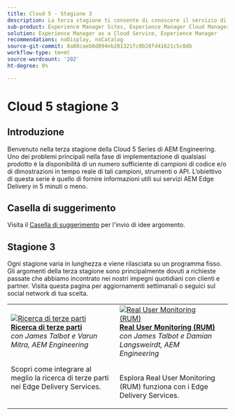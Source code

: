 ```yaml
---
title: Cloud 5 - Stagione 3
description: La terza stagione ti consente di conoscere il servizio di consegna AEM Edge tramite interviste approfondite con esperti che hanno lavorato su progetti complicati
sub-product: Experience Manager Sites, Experience Manager Cloud Manager, Experience Manager Assets
solution: Experience Manager as a Cloud Service, Experience Manager
recommendations: noDisplay, noCatalog
source-git-commit: 8a88caeb8d894eb281321fc0b28fd41621c5c8db
workflow-type: tm+mt
source-wordcount: '202'
ht-degree: 0%

---
```



# Cloud 5 stagione 3

## Introduzione

Benvenuto nella terza stagione della Cloud 5 Series di AEM Engineering. Uno dei problemi principali nella fase di implementazione di qualsiasi prodotto è la disponibilità di un numero sufficiente di campioni di codice e/o di dimostrazioni in tempo reale di tali campioni, strumenti o API. L’obiettivo di questa serie è quello di fornire informazioni utili sui servizi AEM Edge Delivery in 5 minuti o meno.

## Casella di suggerimento

Visita il [Casella di suggerimento](https://forms.office.com/r/74P5Xz4UH0) per l&#39;invio di idee argomento.

## Stagione 3

Ogni stagione varia in lunghezza e viene rilasciata su un programma fisso. Gli argomenti della terza stagione sono principalmente dovuti a richieste passate che abbiamo incontrato nei nostri impegni quotidiani con clienti e partner. Visita questa pagina per aggiornamenti settimanali o seguici sul social network di tua scelta.

<table>
    <tr>
        <td>
            <a href="./season-3/cloud5-3rd-party-search.md">
                <img alt="Ricerca di terze parti" src="https://video.tv.adobe.com/v/3427040?format=jpeg"/>
            </a>
            <div>
                <a href="./season-3/cloud5-3rd-party-search.md">
                <strong>Ricerca di terze parti</strong></a>        
                <br/><em>con James Talbot e Varun Mitra, AEM Engineering</em>
            </div>
            <p>
                <br/>
                Scopri come integrare al meglio la ricerca di terze parti nei Edge Delivery Services.
            </p>
        </td>   
        <td>
            <a href="./season-3/cloud5-rum.md">
                <img alt="Real User Monitoring (RUM)" src="https://video.tv.adobe.com/v/3427495?format=jpeg"/>
            </a>
            <div>
                <a href="./season-3/cloud5-rum.md">
                <strong>Real User Monitoring (RUM)</strong></a>        
                <br/><em>con James Talbot e Damian Langsweirdt, AEM Engineering</em>
            </div>
            <p>
                <br/>
                Esplora Real User Monitoring (RUM) funziona con i Edge Delivery Services.
            </p>
        </td>   
         <td>           
         </td> 
  </tr>  
</table>
